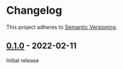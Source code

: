 # Changelog
This project adheres to [Semantic Versioning](https://semver.org).

## [0.1.0] - 2022-02-11
Initial release

[0.1.0]: https://github.com/TorchedSammy/litepresence/releases/tag/v0.1.0
